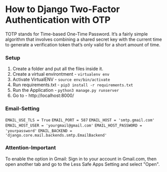 # How to Django Two-Factor Authentication with OTP

TOTP stands for Time-based One-Time Password. It’s a fairly simple algorithm that involves combining a shared secret key with the current time to generate a verification token that’s only valid for a short amount of time.





### Setup
1. Create a folder and put all the files inside it.
2. Create a virtual environtment - `virtualenv env`
3. Activate VirtualENV - `source env/bin/activate`
4. Run requirements.txt - `pip3 install -r requirements.txt`
5. Run the Application - `python3 manage.py runserver`
6. Go to - http://localhost:8000/

### Email-Setting
 `EMAIL_USE_TLS = True`
 `EMAIL_PORT = 587`
 `EMAIL_HOST = 'smtp.gmail.com'`
 `EMAIL_HOST_USER = 'yourgmail@gmail.com'`
 `EMAIL_HOST_PASSWORD = 'yourpassword'`
 `EMAIL_BACKEND = 'django.core.mail.backends.smtp.EmailBackend'`

### Attention-Important
To enable the option in Gmail: Sign in to your account in Gmail.com, then open another tab and go to the Less Safe Apps Setting and select "Open".
